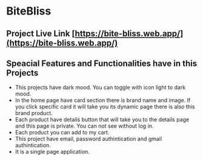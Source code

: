 
# BiteBliss

## Project Live Link [https://bite-bliss.web.app/](https://bite-bliss.web.app/)


## Speacial Features and Functionalities have in this Projects

* This projects have dark mood. You can toggle with icon light to dark mood.
* In the home page have card section there is brand name and image. If you click specific card it will take you its dynamic page there is also this brand product.
* Each product have details button that will take you to the details page and this page is private. You can not see without log in.
* Each product you can add to my cart.
* This project have email, password authintication and gmail authintication.
* It is a single page application.

